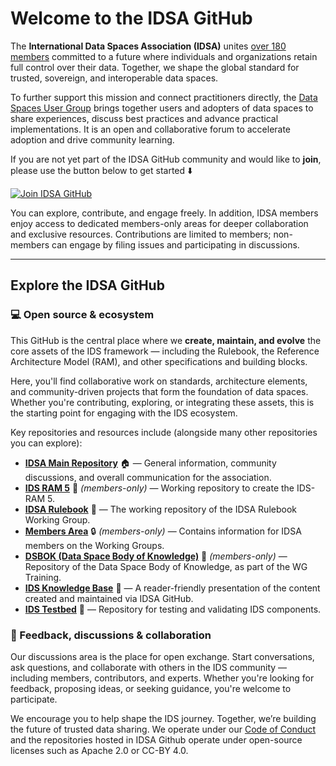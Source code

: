 # Welcome to the IDSA GitHub

The **International Data Spaces Association (IDSA)** unites [over 180 members](https://internationaldataspaces.org/we/members/) committed to a future where individuals and organizations retain full control over their data. Together, we shape the global standard for trusted, sovereign, and interoperable data spaces.

To further support this mission and connect practitioners directly, the [Data Spaces User Group](https://internationaldataspaces.org/data-space-user-group/) brings together users and adopters of data spaces to share experiences, discuss best practices and advance practical implementations. It is an open and collaborative forum to accelerate adoption and drive community learning.

If you are not yet part of the IDSA GitHub community and would like to **join**, please use the button below to get started ⬇️ 

[![Join IDSA GitHub](https://github.com/International-Data-Spaces-Association/idsa/raw/main/images/button_click-to-join-ids-githubv2.png.png)](https://forms.office.com/pages/responsepage.aspx?id=NNZGs_usx0K9RPFVfuibGz1qA21VHyZEj6dyjHL7iBdUM0ZVMzlEMkJTUlhOSEVEWEQyMjZPOUNYTi4u&route=shorturl)

You can explore, contribute, and engage freely. In addition, IDSA members enjoy access to dedicated members-only areas for deeper collaboration and exclusive resources. Contributions are limited to members; non-members can engage by filing issues and participating in discussions.

---

## Explore the IDSA GitHub

### 💻 Open source & ecosystem

This GitHub is the central place where we **create, maintain, and evolve** the core assets of the IDS framework — including the Rulebook, the Reference Architecture Model (RAM), and other specifications and building blocks.

Here, you'll find collaborative work on standards, architecture elements, and community-driven projects that form the foundation of data spaces. Whether you're contributing, exploring, or integrating these assets, this is the starting point for engaging with the IDS ecosystem.

Key repositories and resources include (alongside many other repositories you can explore):
- [**IDSA Main Repository**](https://github.com/International-Data-Spaces-Association/idsa) 🏠 — General information, community discussions, and overall communication for the association.
- [**IDS RAM 5**](https://github.com/International-Data-Spaces-Association/RAM5) 📘 *(members-only)* — Working repository to create the IDS-RAM 5.
- [**IDSA Rulebook**](https://github.com/International-Data-Spaces-Association/IDSA-Rulebook) 📗 — The working repository of the IDSA Rulebook Working Group.
- [**Members Area**](https://github.com/International-Data-Spaces-Association/members-area) 🔒 *(members-only)* — Contains information for IDSA members on the Working Groups.
- [**DSBOK (Data Space Body of Knowledge)**](https://github.com/International-Data-Spaces-Association/DSBOK) 📒 *(members-only)* — Repository of the Data Space Body of Knowledge, as part of the WG Training.
- [**IDS Knowledge Base**](https://docs.internationaldataspaces.org/ids-knowledgebase/) 📖 — A reader-friendly presentation of the content created and maintained via IDSA GitHub.
- [**IDS Testbed**](https://github.com/International-Data-Spaces-Association/IDS-testbed) 🧪 — Repository for testing and validating IDS components.


### 💬 Feedback, discussions & collaboration
Our discussions area is the place for open exchange. Start conversations, ask questions, and collaborate with others in the IDS community — including members, contributors, and experts. Whether you're looking for feedback, proposing ideas, or seeking guidance, you're welcome to participate.

We encourage you to help shape the IDS journey. Together, we’re building the future of trusted data sharing. We operate under our [Code of Conduct](https://github.com/International-Data-Spaces-Association/idsa/blob/main/CODE_OF_CONDUCT.md) and the repositories hosted in IDSA Github operate under open-source licenses such as Apache 2.0 or CC-BY 4.0. 

